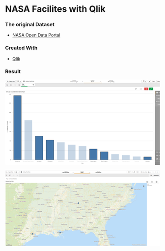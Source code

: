 
NASA Facilites with Qlik
===================================================

 

### The original Dataset

* [NASA Open Data Portal](https://data.nasa.gov/Management-Operations/NASA-Facilities/gvk9-iz74)


### Created With

* [Qlik](https://www.qlik.com/) 


### Result

![Births by State - Ratio of voters per county - Matko Soric](https://raw.githubusercontent.com/matkosoric/Data-Visualizations/master/Qlik/NASA-Facilities/1.nasa_facilities_bar_chart.PNG?raw=true "Facilities by City - Matko Sorić")

![Number of Counties by State - Ratio of voters per county - Matko Soric](https://raw.githubusercontent.com/matkosoric/Data-Visualizations/master/Qlik/NASA-Facilities/2.nasa_facilities_map.PNG?raw=true "NASA Facilities on map - Matko Sorić")